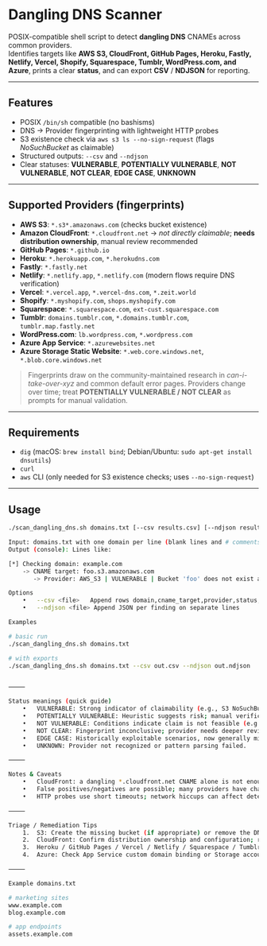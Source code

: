# Dangling DNS Scanner

POSIX-compatible shell script to detect **dangling DNS** CNAMEs across common providers.  
Identifies targets like **AWS S3, CloudFront, GitHub Pages, Heroku, Fastly, Netlify, Vercel, Shopify, Squarespace, Tumblr, WordPress.com, and Azure**, prints a clear **status**, and can export **CSV** / **NDJSON** for reporting.

---

## Features
- POSIX `/bin/sh` compatible (no bashisms)
- DNS → Provider fingerprinting with lightweight HTTP probes
- S3 existence check via `aws s3 ls --no-sign-request` (flags *NoSuchBucket* as claimable)
- Structured outputs: `--csv` and `--ndjson`
- Clear statuses: **VULNERABLE**, **POTENTIALLY VULNERABLE**, **NOT VULNERABLE**, **NOT CLEAR**, **EDGE CASE**, **UNKNOWN**

---

## Supported Providers (fingerprints)
- **AWS S3**: `*.s3*.amazonaws.com` (checks bucket existence)
- **Amazon CloudFront**: `*.cloudfront.net` → *not directly claimable*; **needs distribution ownership**, manual review recommended
- **GitHub Pages**: `*.github.io`
- **Heroku**: `*.herokuapp.com`, `*.herokudns.com`
- **Fastly**: `*.fastly.net`
- **Netlify**: `*.netlify.app`, `*.netlify.com` (modern flows require DNS verification)
- **Vercel**: `*.vercel.app`, `*.vercel-dns.com`, `*.zeit.world`
- **Shopify**: `*.myshopify.com`, `shops.myshopify.com`
- **Squarespace**: `*.squarespace.com`, `ext-cust.squarespace.com`
- **Tumblr**: `domains.tumblr.com`, `*.domains.tumblr.com`, `tumblr.map.fastly.net`
- **WordPress.com**: `lb.wordpress.com`, `*.wordpress.com`
- **Azure App Service**: `*.azurewebsites.net`
- **Azure Storage Static Website**: `*.web.core.windows.net`, `*.blob.core.windows.net`

> Fingerprints draw on the community-maintained research in *can-i-take-over-xyz* and common default error pages. Providers change over time; treat **POTENTIALLY VULNERABLE / NOT CLEAR** as prompts for manual validation.

---

## Requirements
- `dig` (macOS: `brew install bind`; Debian/Ubuntu: `sudo apt-get install dnsutils`)
- `curl`
- `aws` CLI (only needed for S3 existence checks; uses `--no-sign-request`)

---

## Usage
```bash
./scan_dangling_dns.sh domains.txt [--csv results.csv] [--ndjson results.ndjson]

Input: domains.txt with one domain per line (blank lines and # comments allowed).
Output (console): Lines like:

[*] Checking domain: example.com
    -> CNAME target: foo.s3.amazonaws.com
       -> Provider: AWS_S3 | VULNERABLE | Bucket 'foo' does not exist and may be claimable

Options
	•	--csv <file>   Append rows domain,cname_target,provider,status,reason
	•	--ndjson <file> Append JSON per finding on separate lines

Examples

# basic run
./scan_dangling_dns.sh domains.txt

# with exports
./scan_dangling_dns.sh domains.txt --csv out.csv --ndjson out.ndjson


⸻

Status meanings (quick guide)
	•	VULNERABLE: Strong indicator of claimability (e.g., S3 NoSuchBucket, Fastly “unknown domain”, certain default pages).
	•	POTENTIALLY VULNERABLE: Heuristic suggests risk; manual verification required (e.g., Vercel project not found).
	•	NOT VULNERABLE: Conditions indicate claim is not feasible (e.g., S3 bucket exists).
	•	NOT CLEAR: Fingerprint inconclusive; provider needs deeper review/config validation.
	•	EDGE CASE: Historically exploitable scenarios, now generally mitigated (e.g., legacy Shopify messages).
	•	UNKNOWN: Provider not recognized or pattern parsing failed.

⸻

Notes & Caveats
	•	CloudFront: a dangling *.cloudfront.net CNAME alone is not enough to take over; you’d need the distribution. Still review to ensure the distribution is owned/active and not exposing unintended origins.
	•	False positives/negatives are possible; many providers have changed flows to add verification steps.
	•	HTTP probes use short timeouts; network hiccups can affect detection—re-run if in doubt.

⸻

Triage / Remediation Tips
	1.	S3: Create the missing bucket (if appropriate) or remove the DNS record. Bucket names are global.
	2.	CloudFront: Confirm distribution ownership and configuration; remove stale CNAMEs not in use.
	3.	Heroku / GitHub Pages / Vercel / Netlify / Squarespace / Tumblr / WP.com: Verify that the domain is bound to a live project/site; otherwise remove or bind correctly.
	4.	Azure: Check App Service custom domain binding or Storage account existence; remove unused DNS.

⸻

Example domains.txt

# marketing sites
www.example.com
blog.example.com

# app endpoints
assets.example.com

